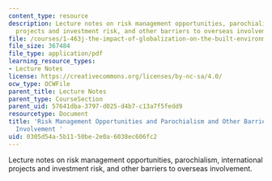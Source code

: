 ```yaml
---
content_type: resource
description: Lecture notes on risk management opportunities, parochialism, international
  projects and investment risk, and other barriers to overseas involvement.
file: /courses/1-463j-the-impact-of-globalization-on-the-built-environment-fall-2009/0305d54a5b1150be2e0a6038ec606fc2_MIT1_463JF09_notes09.pdf
file_size: 367484
file_type: application/pdf
learning_resource_types:
- Lecture Notes
license: https://creativecommons.org/licenses/by-nc-sa/4.0/
ocw_type: OCWFile
parent_title: Lecture Notes
parent_type: CourseSection
parent_uid: 57641dba-3797-d025-d4b7-c13a7f5fedd9
resourcetype: Document
title: 'Risk Management Opportunities and Parochialism and Other Barriers to Overseas
  Involvement '
uid: 0305d54a-5b11-50be-2e0a-6038ec606fc2
---
```

Lecture notes on risk management opportunities, parochialism, international projects and investment risk, and other barriers to overseas involvement.